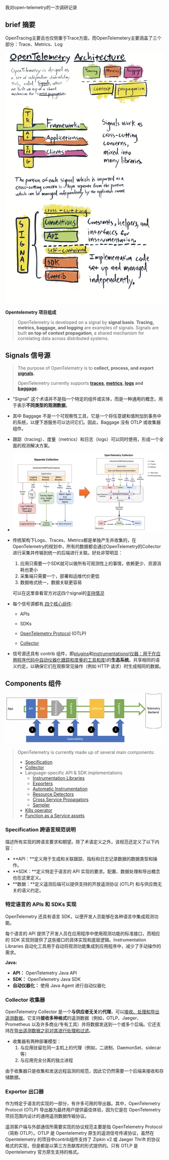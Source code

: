  
我对open-telemetry的一次调研记录

## brief 摘要

OpenTracing主要且也仅侧重于Trace方面，而OpenTelemetery主要涵盖了三个部分：Trace、Metrics、Log

![Cross cutting concerns](./assets/architecture.png)



**Opentelemetry 项目组成**

> OpenTelemetry is developed on a signal by **signal basis**. **Tracing, metrics, baggage, and logging** are examples of signals. Signals are built **on top of context propagation**, a shared mechanism for correlating data across distributed systems.

## Signals 信号源

> The purpose of OpenTelemetry is to **collect, process, and export [signals](https://opentelemetry.io/docs/specs/otel/glossary/#signals).**
>
> OpenTelemetry currently supports **[traces](https://opentelemetry.io/docs/concepts/signals/traces), [metrics](https://opentelemetry.io/docs/concepts/signals/metrics), [logs](https://opentelemetry.io/docs/concepts/signals/logs) and [baggage](https://opentelemetry.io/docs/concepts/signals/baggage).** 

- "Signal" 这个术语并不是指一个特定的组件或实体，而是一种通用的概念，用于表示**不同类型的观测数据**。

- 其中 Baggage 不是一个可观察性工具，它是一个将任意键和值附加到事务中的系统，以便下游服务可以访问它们。因此，Baggage 没有 OTLP 或收集器组件。

- 跟踪（tracing）、度量（metrics）和日志（logs）可以同时使用，形成一个全面的观测解决方案。

- ![](./assets/1615358153662-47637834-4b53-40e4-bbad-7b2fe2ecfff4.png)

- 传统架构下Logs、Traces、Metrics都是单独产生并收集的，在OpenTelemetry的规划中，所有的数据都会通过OpenTelemetry的Collector进行采集并传输到统一的后端进行关联。好处非常明显：

  1. 应用只需要一个SDK就可以做所有可观测性上的事情，依赖更少、资源消耗也更小
  2. 采集端只需要一个，部署和运维代价更低
  3. 数据格式统一，数据关联更容易

  可以在这里查看官方对这四个signal的[支持情况](https://opentelemetry.io/docs/specs/status/#current-status)

- 每个信号源都有[ 四个核心组件](https://opentelemetry.io/docs/concepts/components/):

  - APIs

  - SDKs

  - [OpenTelemetry Protocol](https://opentelemetry.io/docs/specs/otlp/) (OTLP) 

  - [Collector](https://opentelemetry.io/docs/collector/)

- 信号源还具有 contrib 组件，即<u>plugins</u>和<u>instrumentations(仪器：用于在应用程序代码中自动仪器化跟踪和度量的工具和库)</u>的**生态系统**。共享相同的语义约定，以确保它们在观察常见操作（例如 HTTP 请求）时生成相同的数据。

## Components 组件

![](./assets/0.png)

> OpenTelemetry is currently made up of several main components:
>
> - [Specification](https://opentelemetry.io/docs/concepts/components/#specification)
> - [Collector](https://opentelemetry.io/docs/concepts/components/#collector)
> - Language-specific API & SDK implementations
>   - [Instrumentation Libraries](https://opentelemetry.io/docs/concepts/components/#instrumentation-libraries)
>   - [Exporters](https://opentelemetry.io/docs/concepts/components/#exporters)
>   - [Automatic Instrumentation](https://opentelemetry.io/docs/concepts/components/#automatic-instrumentation)
>   - [Resource Detectors](https://opentelemetry.io/docs/concepts/components/#resource-detectors)
>   - [Cross Service Propagators](https://opentelemetry.io/docs/concepts/components/#cross-service-propagators)
>   - [Sampler](https://opentelemetry.io/docs/concepts/components/#sampler)
> - [K8s operator](https://opentelemetry.io/docs/concepts/components/#k8s-operator)
> - [Function as a Service assets](https://opentelemetry.io/docs/concepts/components/#function-as-a-service-assets)

### Specification **跨语言规范说明**

描述所有实现的跨语言要求和期望。除了术语定义之外，该规范还定义了以下内容：

- **API：**定义用于生成和关联跟踪、指标和日志记录数据的数据类型和操作。
- **SDK：**定义特定于语言的 API 实现的要求。配置、数据处理和导出概念也在这里定义。
- **数据：**定义遥测后端可以提供支持的开放遥测协议 (OTLP) 和与供应商无关的语义约定。

### 特定语言的 APIs 和 SDKs 实现

OpenTelemetry 还具有语言 SDK，以便开发人员能够在各种语言中集成观测功能。

每个语言的 API 提供了开发人员在应用程序中使用观测功能的标准接口，而相应的 SDK 实现则提供了这些接口的具体实现和底层逻辑。Instrumentation Libraries 自动化工具用于自动将观测功能集成到应用程序中，减少了手动操作的需求。

**Java:**

- **API：** OpenTelemetry Java API
- **SDK：** OpenTelemetry Java SDK
- **自动仪器化：** 使用 Java Agent 进行自动仪器化

### Collector 收集器

OpenTelemetry Collector 是一个**与供应者无关**的**代理**，可以<u>接收、处理和导出遥测数据</u>。它支持**接收多种格式**的遥测数据（例如，OTLP、Jaeger、Prometheus 以及许多商业/专有工具）并将数据发送到一个或多个后端。它还支持<u>在导出遥测数据之前对其进行处理和过滤</u>。

- 收集器有两种部署模型：
  1. 与应用驻留在同一主机上的代理（例如，二进制、DaemonSet、sidecar 等）
  2. 与应用完全分离的独立进程

由于收集器只是收集和发送远程监测的规范，因此它仍然需要一个后端来接收和存储数据。

### Exportor 出口器

作为特定于语言的实现的一部分，有许多可用的导出器。其中，OpenTelemetry Protocol (OTLP) 导出器为最终用户提供最佳体验，因为它是在 OpenTelemetry 项目范围内设计的通用遥测数据传输协议。

遥测客户端与外部通信所需要实现的协议规范主要是指 OpenTelemetry Protocol （简称 OTLP）。OTLP 是 Opentelemetry 原生的遥测信号传递协议，虽然在 Opentelemetry 的项目中contrib组件支持了 Zipkin v2 或 Jaeger Thrift 的协议格式的实现，但是都是以第三方贡献库的形式提供的。只有 OTLP 是 Opentelemetry 官方原生支持的格式。